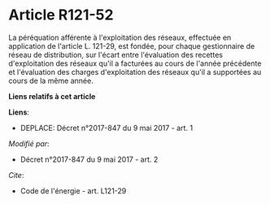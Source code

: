 # Article R121-52

La péréquation afférente à l'exploitation des réseaux, effectuée en application de l'article L. 121-29, est fondée, pour
chaque gestionnaire de réseau de distribution, sur l'écart entre l'évaluation des recettes d'exploitation des réseaux qu'il a
facturées au cours de l'année précédente et l'évaluation des charges d'exploitation des réseaux qu'il a supportées au cours
de la même année.

**Liens relatifs à cet article**

**Liens**:

  - DEPLACE: Décret n°2017-847 du 9 mai 2017 - art. 1

_Modifié par_:

  - Décret n°2017-847 du 9 mai 2017 - art. 2

_Cite_:

  - Code de l'énergie - art. L121-29
